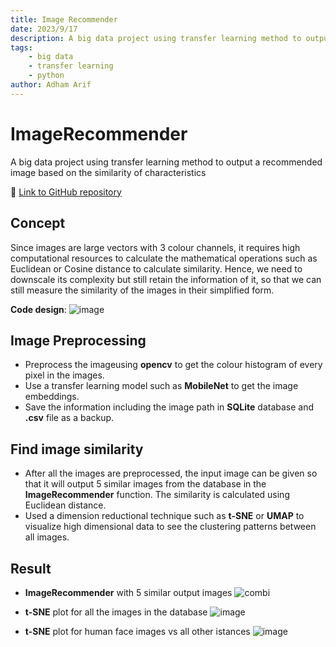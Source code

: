 ```yaml
---
title: Image Recommender
date: 2023/9/17
description: A big data project using transfer learning method to output a recommended image based on the similarity of characteristics
tags:
    - big data
    - transfer learning
    - python
author: Adham Arif
---
```


# ImageRecommender
A big data project using transfer learning method to output a recommended image based on the similarity of characteristics

🔗 [Link to GitHub repository](https://github.com/adhamarif/ImageRecommender)

## Concept
Since images are large vectors with 3 colour channels, it requires high computational resources to calculate the mathematical operations such as Euclidean or Cosine distance to calculate similarity. Hence, we need to downscale its complexity but still retain the information of it, so that we can still measure the similarity of the images in their simplified form.

**Code design**:
![image](https://github.com/adhamarif/ImageRecommender/assets/92054450/ec9bfac5-abaf-499a-964e-86d6bf0f8d8d)


## Image Preprocessing
- Preprocess the imageusing **opencv** to get the colour histogram of every pixel in the images. 
- Use a transfer learning model such as **MobileNet** to get the image embeddings.
- Save the information including the image path in **SQLite** database and **.csv** file as a backup. 

## Find image similarity
- After all the images are preprocessed, the input image can be given so that it will output 5 similar images from the database in the **ImageRecommender** function. The similarity is calculated using Euclidean distance.
- Used a dimension reductional technique such as **t-SNE** or **UMAP** to visualize high dimensional data to see the clustering patterns between all images.

## Result
- **ImageRecommender** with 5 similar output images
![combi](https://github.com/adhamarif/ImageRecommender/assets/92054450/3e74281b-efca-451c-968c-4618affefd17)

- **t-SNE** plot for all the images in the database
![image](https://github.com/adhamarif/ImageRecommender/assets/92054450/23b057dd-60c7-485a-babd-74952c82f9a0)

- **t-SNE** plot for human face images vs all other istances
![image](https://github.com/adhamarif/ImageRecommender/assets/92054450/dd377835-b839-4a0a-a891-ee497d131573)